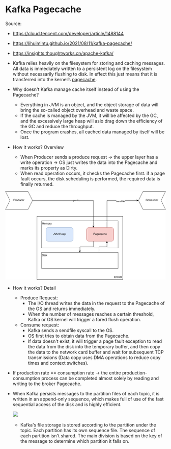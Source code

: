 # Kafka Pagecache

Source:

- <https://cloud.tencent.com/developer/article/1488144>
- <https://lihuimintu.github.io/2021/08/11/kafka-pagecache/>
- <https://insights.thoughtworks.cn/apache-kafka/>

- Kafka relies heavily on the filesystem for storing and caching messages. All data is immediately written to a persistent log on the filesystem without necessarily flushing to disk. In effect this just means that it is transferred into the kernel’s [pagecache](https://en.wikipedia.org/wiki/Page_cache).
- Why doesn't Kafka manage cache itself instead of using the Pagecache?
  - Everything in JVM is an object, and the object storage of data will bring the so-called object overhead and waste space.
  - If the cache is managed by the JVM, it will be affected by the GC, and the excessively large heap will aslo drag down the efficiency of the GC and reduce the throughput.
  - Once the program crashes, all cached data managed by itself will be lost.
- How it works? Overview
  - When Producer sends a produce request -> the upper layer has a write operation -> OS just writes the data into the Pagecache and marks its property as Dirty.
  - When read operation occurs, it checks the Pagecache first. if a page fault occurs, the disk scheduling is performed, the required data is finally returned.

![](./images/kafkapagecache-1.png)

- How it works? Detail
  - Produce Request:
    - The I/O thread writes the data in the request to the Pagecache of the OS and returns immediately.
    - When the number of messages reaches a certain threshold, Kafka or OS kernel will trigger a fored flush operation.
  - Consume request:
    - Kafka sends a sendfile syscall to the OS.
    - OS first tries to obtain data from the Pagecache.
    - If data doesn't exist, it will trigger a page fault exception to read the data from the disk into the temporary buffer, and then copy the data to the network card buffer and wait for subsequent TCP transmissions (Data copy uses DMA operations to reduce copy times and context switches).
- If production rate == consumption rate -> the entire production-consumption process can be completed almost solely by reading and writing to the broker Pagecache.
- When Kafka persists messages to the partition files of each topic, it is written in an append-only sequence, which makes full of use of the fast sequential access of the disk and is highly efficient.

  ![](https://insights.thoughtworks.cn/wp-content/uploads/2020/02/7-2.png)

  - Kafka's file storage is stored according to the partition under the topic. Each partition has its own sequence file. The sequence of each partition isn't shared. The main division is based on the key of the message to determine which partition it falls on.
